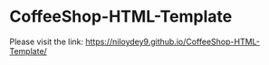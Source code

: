# CoffeeShop-HTML-Template
Please visit the link: https://niloydey9.github.io/CoffeeShop-HTML-Template/
